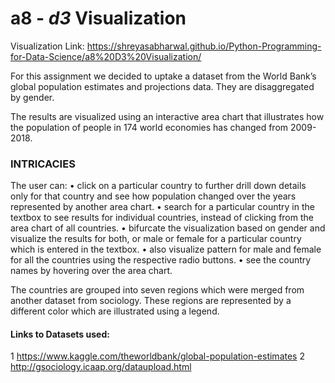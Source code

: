 # a8 - _d3_ Visualization

Visualization Link: https://shreyasabharwal.github.io/Python-Programming-for-Data-Science/a8%20D3%20Visualization/

For this assignment we decided to uptake a dataset from the World Bank’s global population estimates and projections data. They are disaggregated by gender.

The results are visualized using an interactive area chart that illustrates how the population of people in 174 world economies has changed from 2009-2018.

### INTRICACIES

The user can:
• click on a particular country to further drill down details only for that country and see how population changed over the years represented by another area chart.
• search for a particular country in the textbox to see results for individual countries, instead of clicking from the area chart of all countries.
• bifurcate the visualization based on gender and visualize the results for both, or male or female for a particular country which is entered in the textbox.
• also visualize pattern for male and female for all the countries using the respective radio buttons.
• see the country names by hovering over the area chart.

The countries are grouped into seven regions which were merged from another dataset from sociology. These regions are represented by a different color which are illustrated using a legend.

#### Links to Datasets used:
1 https://www.kaggle.com/theworldbank/global-population-estimates
2 http://gsociology.icaap.org/dataupload.html
